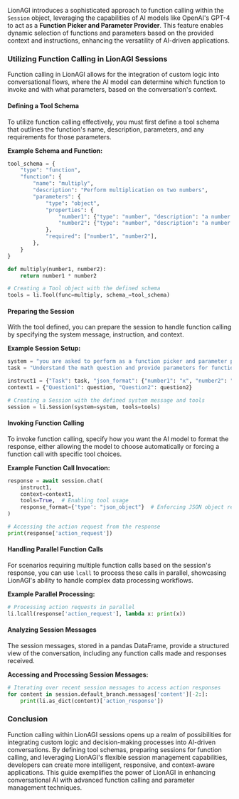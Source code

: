 LionAGI introduces a sophisticated approach to function calling within the `Session` object, leveraging the capabilities of AI models like OpenAI's GPT-4 to act as a **Function Picker and Parameter Provider**. This feature enables dynamic selection of functions and parameters based on the provided context and instructions, enhancing the versatility of AI-driven applications.

### Utilizing Function Calling in LionAGI Sessions

Function calling in LionAGI allows for the integration of custom logic into conversational flows, where the AI model can determine which function to invoke and with what parameters, based on the conversation's context.

#### Defining a Tool Schema

To utilize function calling effectively, you must first define a tool schema that outlines the function's name, description, parameters, and any requirements for those parameters.

**Example Schema and Function:**

```python
tool_schema = {
    "type": "function",
    "function": {
        "name": "multiply",
        "description": "Perform multiplication on two numbers",
        "parameters": {
            "type": "object",
            "properties": {
                "number1": {"type": "number", "description": "a number to multiply"},
                "number2": {"type": "number", "description": "a number to multiply"},
            },
            "required": ["number1", "number2"],
        },
    }
}

def multiply(number1, number2):
    return number1 * number2

# Creating a Tool object with the defined schema
tools = li.Tool(func=multiply, schema_=tool_schema)
```

#### Preparing the Session

With the tool defined, you can prepare the session to handle function calling by specifying the system message, instruction, and context.

**Example Session Setup:**

```python
system = "you are asked to perform as a function picker and parameter provider"
task = "Understand the math question and provide parameters for function calling."

instruct1 = {"Task": task, "json_format": {"number1": "x", "number2": "y"}}
context1 = {"Question1": question, "Question2": question2}

# Creating a Session with the defined system message and tools
session = li.Session(system=system, tools=tools)
```

#### Invoking Function Calling

To invoke function calling, specify how you want the AI model to format the response, either allowing the model to choose automatically or forcing a function call with specific tool choices.

**Example Function Call Invocation:**

```python
response = await session.chat(
    instruct1,
    context=context1,
    tools=True,  # Enabling tool usage
    response_format={'type': "json_object"}  # Enforcing JSON object response format
)

# Accessing the action request from the response
print(response['action_request'])
```

#### Handling Parallel Function Calls

For scenarios requiring multiple function calls based on the session's response, you can use `lcall` to process these calls in parallel, showcasing LionAGI's ability to handle complex data processing workflows.

**Example Parallel Processing:**

```python
# Processing action requests in parallel
li.lcall(response['action_request'], lambda x: print(x))
```

#### Analyzing Session Messages

The session messages, stored in a pandas DataFrame, provide a structured view of the conversation, including any function calls made and responses received.

**Accessing and Processing Session Messages:**

```python
# Iterating over recent session messages to access action responses
for content in session.default_branch.messages['content'][-2:]:
    print(li.as_dict(content)['action_response'])
```

### Conclusion

Function calling within LionAGI sessions opens up a realm of possibilities for integrating custom logic and decision-making processes into AI-driven conversations. By defining tool schemas, preparing sessions for function calling, and leveraging LionAGI's flexible session management capabilities, developers can create more intelligent, responsive, and context-aware applications. This guide exemplifies the power of LionAGI in enhancing conversational AI with advanced function calling and parameter management techniques.